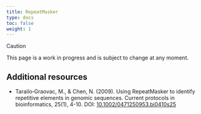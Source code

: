 ```yaml
---
title: RepeatMasker
type: docs
toc: false
weight: 1
---
```


> [!CAUTION]
>
> This page is a work in progress and is subject to change at any moment.

## Additional resources

-   Tarailo‐Graovac, M., & Chen, N. (2009). Using RepeatMasker to identify repetitive elements in genomic sequences. Current protocols in bioinformatics, 25(1), 4-10. DOI: [10.1002/0471250953.bi0410s25](https://doi.org/10.1002/0471250953.bi0410s25)
